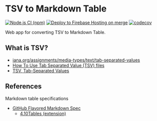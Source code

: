 # TSV to Markdown Table

[![Node.js CI (npm)](https://github.com/F88/tsv2mdt/actions/workflows/nodejs-ci-npm.yml/badge.svg)](https://github.com/F88/tsv2mdt/actions/workflows/nodejs-ci-npm.yml)
[![Deploy to Firebase Hosting on merge](https://github.com/F88/tsv2mdt/actions/workflows/firebase-hosting-merge.yml/badge.svg)](https://github.com/F88/tsv2mdt/actions/workflows/firebase-hosting-merge.yml)
[![codecov](https://codecov.io/gh/F88/tsv2mdt/graph/badge.svg?token=LE663ATRLR)](https://codecov.io/gh/F88/tsv2mdt)

Web app for converting TSV to Markdown Table.

## What is TSV?

- [iana\.org/assignments/media\-types/text/tab\-separated\-values](https://www.iana.org/assignments/media-types/text/tab-separated-values)
- [How To Use Tab Separated Value \(TSV\) files](https://www.imf.org/external/help/tsv.htm)
- [TSV, Tab\-Separated Values](https://www.loc.gov/preservation/digital/formats/fdd/fdd000533.shtml)

## References

Markdown table specifications

- [GitHub Flavored Markdown Spec](https://github.github.com/gfm/)
    - [4.10Tables (extension)](https://github.github.com/gfm/#tables-extension-)
